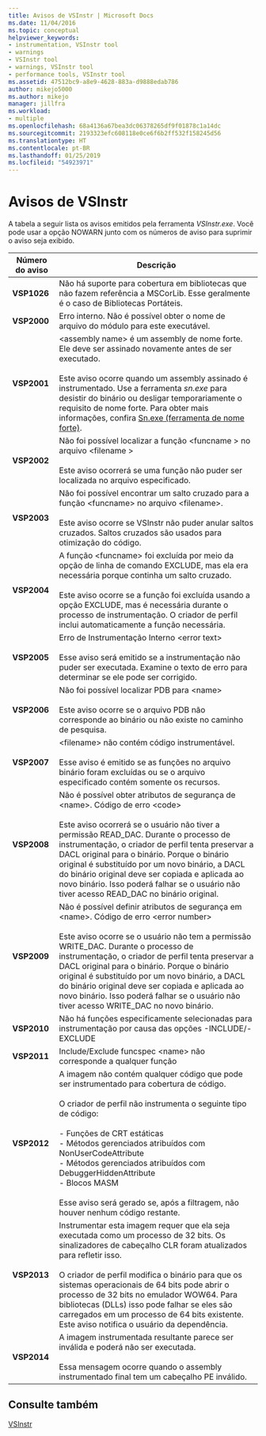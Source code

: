 ```yaml
---
title: Avisos de VSInstr | Microsoft Docs
ms.date: 11/04/2016
ms.topic: conceptual
helpviewer_keywords:
- instrumentation, VSInstr tool
- warnings
- VSInstr tool
- warnings, VSInstr tool
- performance tools, VSInstr tool
ms.assetid: 47512bc9-a8e9-4628-883a-d9888edab786
author: mikejo5000
ms.author: mikejo
manager: jillfra
ms.workload:
- multiple
ms.openlocfilehash: 68a4136a67bea3dc06378265df9f01878c1a14dc
ms.sourcegitcommit: 2193323efc608118e0ce6f6b2ff532f158245d56
ms.translationtype: HT
ms.contentlocale: pt-BR
ms.lasthandoff: 01/25/2019
ms.locfileid: "54923971"
---
```

# <a name="vsinstr-warnings"></a>Avisos de VSInstr
A tabela a seguir lista os avisos emitidos pela ferramenta *VSInstr.exe*. Você pode usar a opção NOWARN junto com os números de aviso para suprimir o aviso seja exibido.  
  
|Número do aviso|Descrição|  
|--------------------|-----------------|  
|**VSP1026**|Não há suporte para cobertura em bibliotecas que não fazem referência a MSCorLib. Esse geralmente é o caso de Bibliotecas Portáteis.|  
|**VSP2000**|Erro interno. Não é possível obter o nome de arquivo do módulo para este executável.|  
|**VSP2001**|\<assembly name> é um assembly de nome forte. Ele deve ser assinado novamente antes de ser executado.<br /><br /> Este aviso ocorre quando um assembly assinado é instrumentado. Use a ferramenta *sn.exe* para desistir do binário ou desligar temporariamente o requisito de nome forte. Para obter mais informações, confira [Sn.exe (ferramenta de nome forte)](/dotnet/framework/tools/sn-exe-strong-name-tool).|  
|**VSP2002**|Não foi possível localizar a função \<funcname > no arquivo \<filename ><br /><br /> Este aviso ocorrerá se uma função não puder ser localizada no arquivo especificado.|  
|**VSP2003**|Não foi possível encontrar um salto cruzado para a função \<funcname> no arquivo \<filename>.<br /><br /> Este aviso ocorre se VSInstr não puder anular saltos cruzados. Saltos cruzados são usados para otimização do código.|  
|**VSP2004**|A função \<funcname> foi excluída por meio da opção de linha de comando EXCLUDE, mas ela era necessária porque continha um salto cruzado.<br /><br /> Este aviso ocorre se a função foi excluída usando a opção EXCLUDE, mas é necessária durante o processo de instrumentação. O criador de perfil inclui automaticamente a função necessária.|  
|**VSP2005**|Erro de Instrumentação Interno \<error text><br /><br /> Esse aviso será emitido se a instrumentação não puder ser executada. Examine o texto de erro para determinar se ele pode ser corrigido.|  
|**VSP2006**|Não foi possível localizar PDB para \<name><br /><br /> Este aviso ocorre se o arquivo PDB não corresponde ao binário ou não existe no caminho de pesquisa.|  
|**VSP2007**|\<filename> não contém código instrumentável.<br /><br /> Esse aviso é emitido se as funções no arquivo binário foram excluídas ou se o arquivo especificado contém somente os recursos.|  
|**VSP2008**|Não é possível obter atributos de segurança de \<name>. Código de erro \<code><br /><br /> Este aviso ocorrerá se o usuário não tiver a permissão READ_DAC. Durante o processo de instrumentação, o criador de perfil tenta preservar a DACL original para o binário. Porque o binário original é substituído por um novo binário, a DACL do binário original deve ser copiada e aplicada ao novo binário. Isso poderá falhar se o usuário não tiver acesso READ_DAC no binário original.|  
|**VSP2009**|Não é possível definir atributos de segurança em \<name>. Código de erro \<error number><br /><br /> Este aviso ocorre se o usuário não tem a permissão WRITE_DAC. Durante o processo de instrumentação, o criador de perfil tenta preservar a DACL original para o binário. Porque o binário original é substituído por um novo binário, a DACL do binário original deve ser copiada e aplicada ao novo binário. Isso poderá falhar se o usuário não tiver acesso WRITE_DAC no novo binário.|  
|**VSP2010**|Não há funções especificamente selecionadas para instrumentação por causa das opções -INCLUDE/-EXCLUDE|  
|**VSP2011**|Include/Exclude funcspec \<name> não corresponde a qualquer função|  
|**VSP2012**|A imagem não contém qualquer código que pode ser instrumentado para cobertura de código.<br /><br /> O criador de perfil não instrumenta o seguinte tipo de código:<br /><br /> - Funções de CRT estáticas<br />- Métodos gerenciados atribuídos com NonUserCodeAttribute<br />- Métodos gerenciados atribuídos com DebuggerHiddenAttribute<br />- Blocos MASM<br /><br /> Esse aviso será gerado se, após a filtragem, não houver nenhum código restante.|  
|**VSP2013**|Instrumentar esta imagem requer que ela seja executada como um processo de 32 bits. Os sinalizadores de cabeçalho CLR foram atualizados para refletir isso.<br /><br /> O criador de perfil modifica o binário para que os sistemas operacionais de 64 bits pode abrir o processo de 32 bits no emulador WOW64. Para bibliotecas (DLLs) isso pode falhar se eles são carregados em um processo de 64 bits existente. Este aviso notifica o usuário da dependência.|  
|**VSP2014**|A imagem instrumentada resultante parece ser inválida e poderá não ser executada.<br /><br /> Essa mensagem ocorre quando o assembly instrumentado final tem um cabeçalho PE inválido.|  
  
## <a name="see-also"></a>Consulte também  
 [VSInstr](../profiling/vsinstr.md)